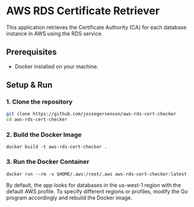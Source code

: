 # AWS RDS Certificate Retriever

This application retrieves the Certificate Authority (CA) for each database instance in AWS using the RDS service.

## Prerequisites

- Docker installed on your machine.

## Setup & Run

### 1. Clone the repository

```bash
git clone https://github.com/jessegersenson/aws-rds-cert-checker
cd aws-rds-cert-checker
```

### 2. Build the Docker Image
```
docker build -t aws-rds-cert-checker .
```

### 3. Run the Docker Container
```
docker run --rm -v $HOME/.aws:/root/.aws aws-rds-cert-checker:latest
```
By default, the app looks for databases in the us-west-1 region with the default AWS profile. To specify different regions or profiles, modify the Go program accordingly and rebuild the Docker image.



